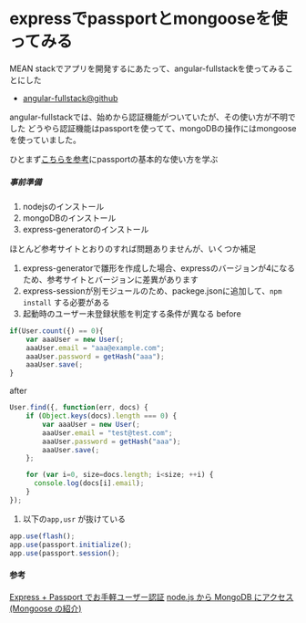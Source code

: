 expressでpassportとmongooseを使ってみる
===

MEAN stackでアプリを開発するにあたって、angular-fullstackを使ってみることにした
- [angular-fullstack@github](https://github.com/DaftMonk/generator-angular-fullstack)

angular-fullstackでは、始めから認証機能がついていたが、その使い方が不明でした
どうやら認証機能はpassportを使ってて、mongoDBの操作にはmongooseを使っていました。

ひとまず[こちらを参考](http://kikuchy.hatenablog.com/entry/2013/07/03/042221)にpassportの基本的な使い方を学ぶ

##### 事前準備

1. nodejsのインストール
1. mongoDBのインストール
1. express-generatorのインストール

ほとんど参考サイトとおりのすれば問題ありませんが、いくつか補足

1. express-generatorで雛形を作成した場合、expressのバージョンが4になるため、参考サイトとバージョンに差異があります
1. express-sessionが別モジュールのため、packege.jsonに追加して、`npm install` する必要がある
1. 起動時のユーザー未登録状態を判定する条件が異なる
before
```javascript
if(User.count({) == 0){
    var aaaUser = new User(;
    aaaUser.email = "aaa@example.com";
    aaaUser.password = getHash("aaa");
    aaaUser.save(;
}
```
after
```javascript
User.find({, function(err, docs) {
    if (Object.keys(docs).length === 0) {
        var aaaUser = new User(;
        aaaUser.email = "test@test.com";
        aaaUser.password = getHash("aaa");
        aaaUser.save(;
    };

    for (var i=0, size=docs.length; i<size; ++i) {
      console.log(docs[i].email);
    }
});
```

1. 以下の`app,usr` が抜けている
```javascript
app.use(flash();
app.use(passport.initialize();
app.use(passport.session();
```

#### 参考
[Express + Passport でお手軽ユーザー認証](http://kikuchy.hatenablog.com/entry/2013/07/03/042221)
[node.js から MongoDB にアクセス (Mongoose の紹介)](http://krdlab.hatenablog.com/entry/20110317/1300367785)
